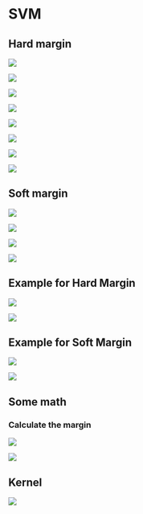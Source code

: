 # SVM

## Hard margin
![](https://i.imgur.com/Lkv0snv.jpg)


![](https://i.imgur.com/k2p4L6J.jpg)


![](https://i.imgur.com/AyAfdjE.jpg)


![](https://i.imgur.com/yXni584.jpg)


![](https://i.imgur.com/azNXnCF.jpg)


![](https://i.imgur.com/KXRyDNh.jpg)


![](https://i.imgur.com/0Aju77Y.jpg)


![](https://i.imgur.com/6gCfHfJ.jpg)


## Soft margin
![](https://i.imgur.com/yTDBUNf.jpg)


![](https://i.imgur.com/OWJWM0r.jpg)


![](https://i.imgur.com/IzjFgvh.jpg)


![](https://i.imgur.com/O69AVLT.jpg)


## Example for Hard Margin

![](https://i.imgur.com/xpWKZ24.jpg)


![](https://i.imgur.com/MAX4sLX.jpg)


## Example for Soft Margin

![](https://i.imgur.com/Rk5ITUp.jpg)

![](https://i.imgur.com/I5Bc59I.jpg)


## Some math

### Calculate the margin

![](https://i.imgur.com/WcrqAb6.jpg)


![](https://i.imgur.com/Lr0GdeD.jpg)

## Kernel
![](https://i.imgur.com/vLUiWRC.jpg)
